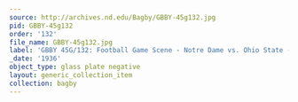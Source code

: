 ```yaml
---
source: http://archives.nd.edu/Bagby/GBBY-45g132.jpg
pid: GBBY-45g132
order: '132'
file_name: GBBY-45g132.jpg
label: 'GBBY 45G/132: Football Game Scene - Notre Dame vs. Ohio State - 1936'
_date: '1936'
object_type: glass plate negative
layout: generic_collection_item
collection: bagby
---
```

